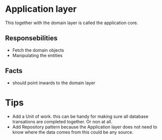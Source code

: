 # Application layer
This together with the domain layer is called the application core.

## Responsebilities
- Fetch the domain objects
- Manipulating the entities

## Facts
- should point inwards to the domain layer

# Tips
- Add a Unit of work.
this can be handy for making sure all database transations are completed together. Or non at all.
- Add Repository pattern
because the Application layer does not need to know where the data comes from this could be any source.